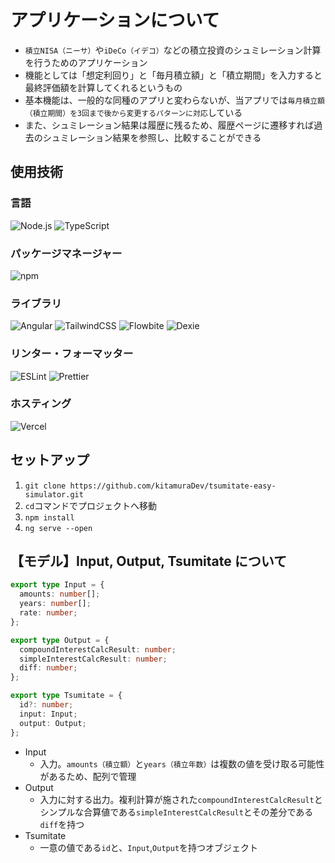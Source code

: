 # アプリケーションについて

- `積立NISA（ニーサ）`や`iDeCo（イデコ）`などの積立投資のシュミレーション計算を行うためのアプリケーション
- 機能としては「想定利回り」と「毎月積立額」と「積立期間」を入力すると最終評価額を計算してくれるというもの
- 基本機能は、一般的な同種のアプリと変わらないが、当アプリでは`毎月積立額（積立期間）を3回まで後から変更するパターンに対応`している
- また、シュミレーション結果は履歴に残るため、履歴ページに遷移すれば過去のシュミレーション結果を参照し、比較することができる

## 使用技術

### 言語

![Node.js](https://img.shields.io/badge/Node-v20.9.0-blue)
![TypeScript](https://img.shields.io/badge/TypeScript-v5.2.2-blue)

### パッケージマネージャー

![npm](https://img.shields.io/badge/npm-v10.1.0-blue)

### ライブラリ

![Angular](https://img.shields.io/badge/Angular-v17.0.3-blue)
![TailwindCSS](https://img.shields.io/badge/TailwindCSS-v3.4.0-blue)
![Flowbite](https://img.shields.io/badge/Flowbite-v2.2.1-blue)
![Dexie](https://img.shields.io/badge/Dexie-v3.2.4-blue)

### リンター・フォーマッター

![ESLint](https://img.shields.io/badge/ESLint-v8.54.0-blue)
![Prettier](https://img.shields.io/badge/Prettier-v3.1.1-blue)

### ホスティング

![Vercel](https://img.shields.io/badge/Vercel-Supported-blue)

## セットアップ

1. `git clone https://github.com/kitamuraDev/tsumitate-easy-simulator.git`
2. `cd`コマンドでプロジェクトへ移動
3. `npm install`
4. `ng serve --open`

## 【モデル】Input, Output, Tsumitate について

```ts
export type Input = {
  amounts: number[];
  years: number[];
  rate: number;
};

export type Output = {
  compoundInterestCalcResult: number;
  simpleInterestCalcResult: number;
  diff: number;
};

export type Tsumitate = {
  id?: number;
  input: Input;
  output: Output;
};
```

- Input
  - 入力。`amounts（積立額）`と`years（積立年数）`は複数の値を受け取る可能性があるため、配列で管理
- Output
  - 入力に対する出力。複利計算が施された`compoundInterestCalcResult`とシンプルな合算値である`simpleInterestCalcResult`とその差分である`diff`を持つ
- Tsumitate
  - 一意の値である`id`と、`Input`,`Output`を持つオブジェクト
